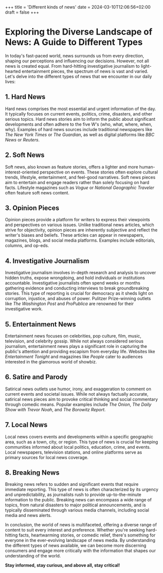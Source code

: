 +++
title = 'Different kinds of news'
date = 2024-03-10T12:06:56+02:00
draft = false
+++

# Exploring the Diverse Landscape of News: A Guide to Different Types

In today's fast-paced world, news surrounds us from every direction, shaping our perceptions and influencing our decisions. However, not all news is created equal. From hard-hitting investigative journalism to light-hearted entertainment pieces, the spectrum of news is vast and varied. Let's delve into the different types of news that we encounter in our daily lives:

## 1. **Hard News**

Hard news comprises the most essential and urgent information of the day. It typically focuses on current events, politics, crime, disasters, and other serious topics. Hard news stories aim to inform the public about significant developments and often adhere to the five W's (who, what, where, when, why). Examples of hard news sources include traditional newspapers like _The New York Times_ or _The Guardian_, as well as digital platforms like _BBC News_ or _Reuters_.

## 2. **Soft News**

Soft news, also known as feature stories, offers a lighter and more human-interest-oriented perspective on events. These stories often explore cultural trends, lifestyle, entertainment, and feel-good narratives. Soft news pieces aim to entertain and engage readers rather than solely focusing on hard facts. Lifestyle magazines such as _Vogue_ or _National Geographic Traveler_ often feature soft news content.

## 3. **Opinion Pieces**

Opinion pieces provide a platform for writers to express their viewpoints and perspectives on various issues. Unlike traditional news articles, which strive for objectivity, opinion pieces are inherently subjective and reflect the writer's biases and beliefs. These articles can appear in newspapers, magazines, blogs, and social media platforms. Examples include editorials, columns, and op-eds.

## 4. **Investigative Journalism**

Investigative journalism involves in-depth research and analysis to uncover hidden truths, expose wrongdoing, and hold individuals or institutions accountable. Investigative journalists often spend weeks or months gathering evidence and conducting interviews to break groundbreaking stories. This type of reporting is crucial for democracy as it sheds light on corruption, injustice, and abuses of power. Pulitzer Prize-winning outlets like _The Washington Post_ and _ProPublica_ are renowned for their investigative work.

## 5. **Entertainment News**

Entertainment news focuses on celebrities, pop culture, film, music, television, and celebrity gossip. While not always considered serious journalism, entertainment news plays a significant role in capturing the public's attention and providing escapism from everyday life. Websites like _Entertainment Tonight_ and magazines like _People_ cater to audiences interested in the glamorous world of showbiz.

## 6. **Satire and Parody**

Satirical news outlets use humor, irony, and exaggeration to comment on current events and societal issues. While not always factually accurate, satirical news pieces aim to provoke critical thinking and social commentary through comedic means. Popular examples include _The Onion_, _The Daily Show with Trevor Noah_, and _The Borowitz Report_.

## 7. **Local News**

Local news covers events and developments within a specific geographic area, such as a town, city, or region. This type of news is crucial for keeping communities informed about local politics, education, crime, and events. Local newspapers, television stations, and online platforms serve as primary sources for local news coverage.

## 8. **Breaking News**

Breaking news refers to sudden and significant events that require immediate reporting. This type of news is often characterized by its urgency and unpredictability, as journalists rush to provide up-to-the-minute information to the public. Breaking news can encompass a wide range of topics, from natural disasters to major political announcements, and is typically disseminated through various media channels, including social media and news alerts.

In conclusion, the world of news is multifaceted, offering a diverse range of content to suit every interest and preference. Whether you're seeking hard-hitting facts, heartwarming stories, or comedic relief, there's something for everyone in the ever-evolving landscape of news media. By understanding the different types of news available, we can become more discerning consumers and engage more critically with the information that shapes our understanding of the world.

**Stay informed, stay curious, and above all, stay critical!**